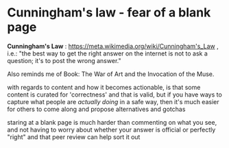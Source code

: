 # Cunningham's law - fear of a blank page

**Cunningham's Law** : https://meta.wikimedia.org/wiki/Cunningham's_Law , i.e.: "the best way to get the right answer on the internet is not to ask a question; it's to post the wrong answer."

Also reminds me of Book: The War of Art and the Invocation of the Muse.

with regards to content and how it becomes actionable, is that some content is curated for 'correctness' and that is valid, but if you have ways to capture what people are *actually doing* in a safe way, then it's much easier for others to come along and propose alternatives and gotchas

staring at a blank page is much harder than commenting on what you see, and not having to worry about whether your answer is official or perfectly "right" and that peer review can help sort it out
